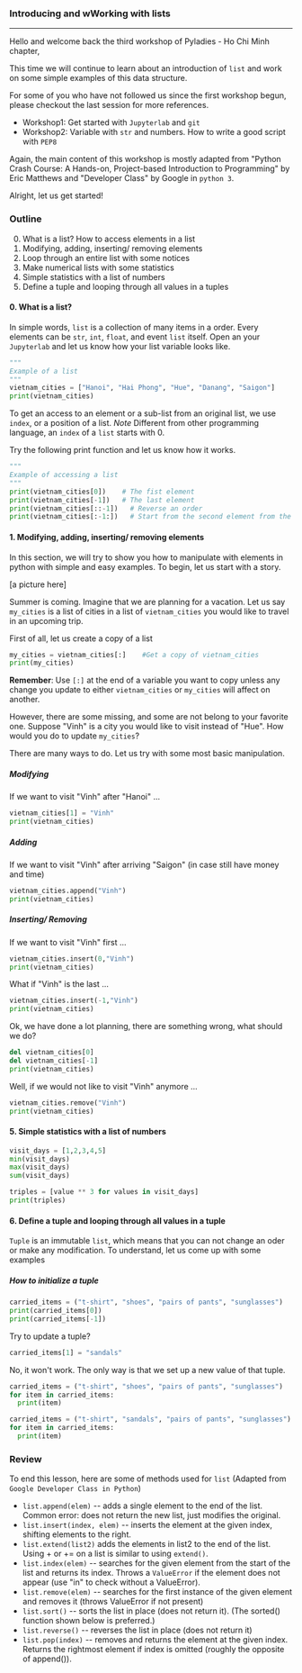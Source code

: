 ### Introducing and wWorking with lists
---
Hello and welcome back the third workshop of Pyladies - Ho Chi Minh chapter,

This time we will continue to learn about an introduction of `list` and work on some simple examples of this data structure.

For some of you who have not followed us since the first workshop begun, please checkout the last session for more references.

* Workshop1: Get started with `Jupyterlab` and `git`
* Workshop2: Variable with `str` and numbers. How to write a good script with `PEP8`

Again, the main content of this workshop is mostly adapted from "Python Crash Course: A Hands-on, Project-based Introduction to Programming" by Eric Matthews and "Developer Class" by Google in `python 3`.

Alright, let us get started!

### Outline
0. What is a list? How to access elements in a list
1. Modifying, adding, inserting/ removing elements
3. Loop through an entire list with some notices
4. Make numerical lists with some statistics
5. Simple statistics with a list of numbers
6. Define a tuple and looping through all values in a tuples


#### 0. What is a list?
In simple words, `list` is a collection of many items in a order. Every elements can be `str`, `int`, `float`, and event `list` itself. Open an your `Jupyterlab` and let us know how your list variable looks like.
```python
"""
Example of a list
"""
vietnam_cities = ["Hanoi", "Hai Phong", "Hue", "Danang", "Saigon"]
print(vietnam_cities)
```
To get an access to an element or a sub-list from an original list, we use `index`, or a position of a list. *Note* Different from other programming language, an `index` of a `list` starts with 0.

Try the following print function and let us know how it works.

```python
"""
Example of accessing a list
"""
print(vietnam_cities[0])    # The fist element
print(vietnam_cities[-1])   # The last element
print(vietnam_cities[::-1])   # Reverse an order
print(vietnam_cities[:-1:])   # Start from the second element from the last
```
#### 1. Modifying, adding, inserting/ removing elements

In this section, we will try to show you how to manipulate with elements in python with simple and easy examples. To begin, let us start with a story.

[a picture here]

Summer is coming. Imagine that we are planning for a vacation. Let us say `my_cities` is a list of cities in a list of `vietnam_cities` you would like to travel in an upcoming trip.

First of all, let us create a copy of a list

```python
my_cities = vietnam_cities[:]    #Get a copy of vietnam_cities
print(my_cities)
```
**Remember**: Use `[:]` at the end of a variable you want to copy unless any change you update to either `vietnam_cities` or `my_cities` will affect on another.

However, there are some missing, and some are not belong to your favorite one. Suppose "Vinh" is a city you would like to visit instead of "Hue". How would you do to update `my_cities`?

There are many ways to do. Let us try with some most basic manipulation.
##### Modifying
If we want to visit "Vinh" after "Hanoi" ...
```python
vietnam_cities[1] = "Vinh"
print(vietnam_cities)
```

##### Adding
If we want to visit "Vinh" after arriving "Saigon" (in case still have money and time)
```python
vietnam_cities.append("Vinh")
print(vietnam_cities)
```

##### Inserting/ Removing
If we want to visit "Vinh" first ...

```python
vietnam_cities.insert(0,"Vinh")
print(vietnam_cities)
```

What if "Vinh" is the last ...
```python
vietnam_cities.insert(-1,"Vinh")
print(vietnam_cities)
```

Ok, we have done a lot planning, there are something wrong, what should we do?
```python
del vietnam_cities[0]
del vietnam_cities[-1]
print(vietnam_cities)
```

Well, if we would not like to visit "Vinh" anymore ...
```python
vietnam_cities.remove("Vinh")
print(vietnam_cities)
```

#### 5. Simple statistics with a list of numbers
```python
visit_days = [1,2,3,4,5]
min(visit_days)
max(visit_days)
sum(visit_days)
```

```python
triples = [value ** 3 for values in visit_days]
print(triples)
```

#### 6. Define a tuple and looping through all values in a tuple

`Tuple` is an immutable `list`, which means that you can not change an oder or make any modification. To understand, let us come up with some examples

##### How to initialize a tuple
```python
carried_items = ("t-shirt", "shoes", "pairs of pants", "sunglasses")
print(carried_items[0])
print(carried_items[-1])
```
Try to update a tuple?
```python
carried_items[1] = "sandals"
```
No, it won't work. The only way is that we set up a new value of that tuple.

```python
carried_items = ("t-shirt", "shoes", "pairs of pants", "sunglasses")
for item in carried_items:
  print(item)

carried_items = ("t-shirt", "sandals", "pairs of pants", "sunglasses")
for item in carried_items:
  print(item)
```
### Review

To end this lesson, here are some of methods used for `list` (Adapted from `Google Developer Class in Python`)
* `list.append(elem)` -- adds a single element to the end of the list. Common error: does not return the new list, just modifies the original.
* `list.insert(index, elem)` -- inserts the element at the given index, shifting elements to the right.
* `list.extend(list2)` adds the elements in list2 to the end of the list. Using + or += on a list is similar to using `extend()`.
* `list.index(elem)` -- searches for the given element from the start of the list and returns its index. Throws a `ValueError` if the element does not appear (use "in" to check without a ValueError).
* `list.remove(elem)` -- searches for the first instance of the given element and removes it (throws ValueError if not present)
* `list.sort()` -- sorts the list in place (does not return it). (The sorted() function shown below is preferred.)
* `list.reverse()` -- reverses the list in place (does not return it)
* `list.pop(index)` -- removes and returns the element at the given index. Returns the rightmost element if index is omitted (roughly the opposite of append()).
